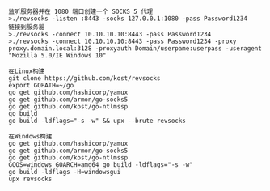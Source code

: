 	监听服务器并在 1080 端口创建一个 SOCKS 5 代理
	>./revsocks -listen :8443 -socks 127.0.0.1:1080 -pass Password1234
	链接到服务器
	>./revsocks -connect 10.10.10.10:8443 -pass Password1234
	>./revsocks -connect 10.10.10.10:8443 -pass Password1234 -proxy proxy.domain.local:3128 -proxyauth Domain/userpame:userpass -useragent "Mozilla 5.0/IE Windows 10"

	在Linux构建
	git clone https://github.com/kost/revsocks
	export GOPATH=~/go
	go get github.com/hashicorp/yamux
	go get github.com/armon/go-socks5
	go get github.com/kost/go-ntlmssp
	go build
	go build -ldflags="-s -w" && upx --brute revsocks

	在Windows构建
	go get github.com/hashicorp/yamux
	go get github.com/armon/go-socks5
	go get github.com/kost/go-ntlmssp
	GOOS=windows GOARCH=amd64 go build -ldflags="-s -w"
	go build -ldflags -H=windowsgui
	upx revsocks